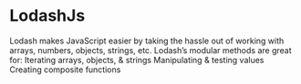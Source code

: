 # LodashJs
Lodash makes JavaScript easier by taking the hassle out of working with arrays, numbers, objects, strings, etc.
Lodash’s modular methods are great for:
  Iterating arrays, objects, & strings
  Manipulating & testing values
  Creating composite functions
